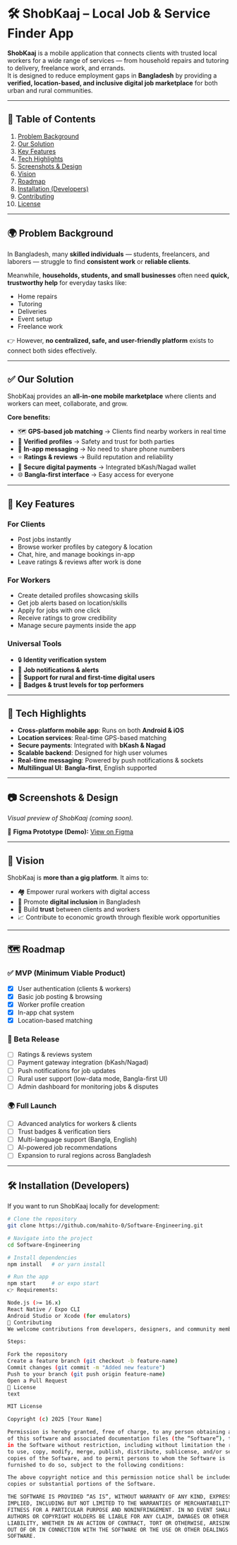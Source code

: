 # 🛠️ ShobKaaj – Local Job & Service Finder App

**ShobKaaj** is a mobile application that connects clients with trusted local workers for a wide range of services — from household repairs and tutoring to delivery, freelance work, and errands.  
It is designed to reduce employment gaps in **Bangladesh** by providing a **verified, location-based, and inclusive digital job marketplace** for both urban and rural communities.

---

## 📖 Table of Contents
1. [Problem Background](#-problem-background)  
2. [Our Solution](#-our-solution)  
3. [Key Features](#-key-features)  
4. [Tech Highlights](#-tech-highlights)  
5. [Screenshots & Design](#-screenshots--design)  
6. [Vision](#-vision)  
7. [Roadmap](#-roadmap)  
8. [Installation (Developers)](#installation-developers)  
9. [Contributing](#contributing)  
10. [License](#license)   

---

## 🌍 Problem Background

In Bangladesh, many **skilled individuals** — students, freelancers, and laborers — struggle to find **consistent work** or **reliable clients**.  

Meanwhile, **households, students, and small businesses** often need **quick, trustworthy help** for everyday tasks like:  
- Home repairs  
- Tutoring  
- Deliveries  
- Event setup  
- Freelance work  

👉 However, **no centralized, safe, and user-friendly platform** exists to connect both sides effectively.

---

## ✅ Our Solution

ShobKaaj provides an **all-in-one mobile marketplace** where clients and workers can meet, collaborate, and grow.  

**Core benefits:**  
- 🗺️ **GPS-based job matching** → Clients find nearby workers in real time  
- 👤 **Verified profiles** → Safety and trust for both parties  
- 💬 **In-app messaging** → No need to share phone numbers  
- ⭐ **Ratings & reviews** → Build reputation and reliability  
- 💸 **Secure digital payments** → Integrated bKash/Nagad wallet  
- 🌐 **Bangla-first interface** → Easy access for everyone  

---

## 🎯 Key Features

### For Clients
- Post jobs instantly  
- Browse worker profiles by category & location  
- Chat, hire, and manage bookings in-app  
- Leave ratings & reviews after work is done  

### For Workers
- Create detailed profiles showcasing skills  
- Get job alerts based on location/skills  
- Apply for jobs with one click  
- Receive ratings to grow credibility  
- Manage secure payments inside the app  

### Universal Tools
- 🔒 **Identity verification system**  
- 📢 **Job notifications & alerts**  
- 🌱 **Support for rural and first-time digital users**  
- 🏅 **Badges & trust levels for top performers**  

---

## 🚀 Tech Highlights
- **Cross-platform mobile app**: Runs on both **Android & iOS**  
- **Location services**: Real-time GPS-based matching  
- **Secure payments**: Integrated with **bKash & Nagad**  
- **Scalable backend**: Designed for high user volumes  
- **Real-time messaging**: Powered by push notifications & sockets  
- **Multilingual UI**: **Bangla-first**, English supported  

---

## 📷 Screenshots & Design

_Visual preview of ShobKaaj (coming soon)._  

🔗 **Figma Prototype (Demo):** [View on Figma](https://www.figma.com/file/your-demo-link-here)  

---

## 📌 Vision

ShobKaaj is **more than a gig platform**. It aims to:  
- 🏘️ Empower rural workers with digital access  
- 📱 Promote **digital inclusion** in Bangladesh  
- 🤝 Build **trust** between clients and workers  
- 📈 Contribute to economic growth through flexible work opportunities  

---

## 🗺️ Roadmap

### ✅ MVP (Minimum Viable Product)
- [x] User authentication (clients & workers)  
- [x] Basic job posting & browsing  
- [x] Worker profile creation  
- [x] In-app chat system  
- [x] Location-based matching  

### 🚧 Beta Release
- [ ] Ratings & reviews system  
- [ ] Payment gateway integration (bKash/Nagad)  
- [ ] Push notifications for job updates  
- [ ] Rural user support (low-data mode, Bangla-first UI)  
- [ ] Admin dashboard for monitoring jobs & disputes  

### 🌍 Full Launch
- [ ] Advanced analytics for workers & clients  
- [ ] Trust badges & verification tiers  
- [ ] Multi-language support (Bangla, English)  
- [ ] AI-powered job recommendations  
- [ ] Expansion to rural regions across Bangladesh  

---

## 🛠️ Installation (Developers)

If you want to run ShobKaaj locally for development:  

```bash
# Clone the repository
git clone https://github.com/mahito-0/Software-Engineering.git

# Navigate into the project
cd Software-Engineering

# Install dependencies
npm install   # or yarn install

# Run the app
npm start     # or expo start
👉 Requirements:

Node.js (>= 16.x)
React Native / Expo CLI
Android Studio or Xcode (for emulators)
🤝 Contributing
We welcome contributions from developers, designers, and community members.

Steps:

Fork the repository
Create a feature branch (git checkout -b feature-name)
Commit changes (git commit -m "Added new feature")
Push to your branch (git push origin feature-name)
Open a Pull Request
📜 License
text

MIT License

Copyright (c) 2025 [Your Name]

Permission is hereby granted, free of charge, to any person obtaining a copy
of this software and associated documentation files (the “Software”), to deal
in the Software without restriction, including without limitation the rights
to use, copy, modify, merge, publish, distribute, sublicense, and/or sell
copies of the Software, and to permit persons to whom the Software is
furnished to do so, subject to the following conditions:

The above copyright notice and this permission notice shall be included in all
copies or substantial portions of the Software.

THE SOFTWARE IS PROVIDED “AS IS”, WITHOUT WARRANTY OF ANY KIND, EXPRESS OR
IMPLIED, INCLUDING BUT NOT LIMITED TO THE WARRANTIES OF MERCHANTABILITY,
FITNESS FOR A PARTICULAR PURPOSE AND NONINFRINGEMENT. IN NO EVENT SHALL THE
AUTHORS OR COPYRIGHT HOLDERS BE LIABLE FOR ANY CLAIM, DAMAGES OR OTHER
LIABILITY, WHETHER IN AN ACTION OF CONTRACT, TORT OR OTHERWISE, ARISING FROM,
OUT OF OR IN CONNECTION WITH THE SOFTWARE OR THE USE OR OTHER DEALINGS IN THE
SOFTWARE.